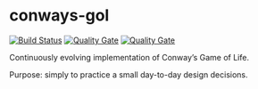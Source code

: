# conways-gol

[![Build Status](https://travis-ci.com/liutaurasvilda/conways-gol.svg?branch=master)](https://travis-ci.com/liutaurasvilda/conways-gol)
[![Quality Gate](https://sonarcloud.io/api/project_badges/measure?project=io.github.liutaurasvilda%3Agol&metric=alert_status)](https://sonarcloud.io/dashboard?id=io.github.liutaurasvilda%3Agol)
[![Quality Gate](https://sonarcloud.io/api/project_badges/measure?project=io.github.liutaurasvilda%3Agol&metric=coverage)](https://sonarcloud.io/dashboard?id=io.github.liutaurasvilda%3Agol)

Continuously evolving implementation of Conway’s Game of Life. 

Purpose: simply to practice a small day-to-day design decisions.
